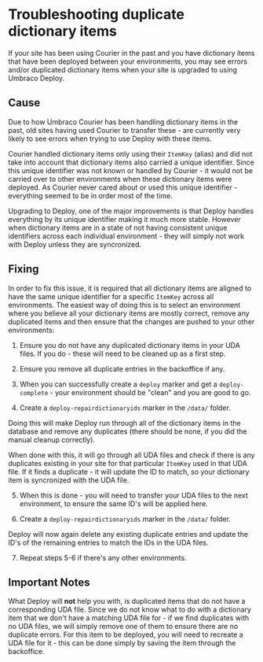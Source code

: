 # Troubleshooting duplicate dictionary items

If your site has been using Courier in the past and you have dictionary items that have been deployed between your environments, you may see errors and/or duplicated dictionary items when your site is upgraded to using Umbraco Deploy.

## Cause

Due to how Umbraco Courier has been handling dictionary items in the past, old sites having used Courier to transfer these - are currently very likely to see errors when trying to use Deploy with these items.

Courier handled dictionary items only using their `ItemKey` (alias) and did not take into account that dictionary items also carried a unique identifier. Since this unique identifier was not known or handled by Courier - it would not be carried over to other environments when these dictionary items were deployed. As Courier never cared about or used this unique identifier - everything seemed to be in order most of the time.

Upgrading to Deploy, one of the major improvements is that Deploy handles everything by its unique identifier making it much more stable. However when dictionary items are in a state of not having consistent unique identifiers across each individual environment - they will simply not work with Deploy unless they are syncronized.

## Fixing

In order to fix this issue, it is required that all dictionary items are aligned to have the same unique identifier for a specific `ItemKey` across all environments. The easiest way of doing this is to select an environment where you believe all your dictionary items are mostly correct, remove any duplicated items and then ensure that the changes are pushed to your other environments:

1. Ensure you do not have any duplicated dictionary items in your UDA files. If you do - these will need to be cleaned up as a first step.

2. Ensure you remove all duplicate entries in the backoffice if any.

3. When you can successfully create a `deploy` marker and get a `deploy-complete` - your environment should be "clean" and you are good to go.

4. Create a `deploy-repairdictionaryids` marker in the `/data/` folder.

Doing this will make Deploy run through all of the dictionary items in the database and remove any duplicates (there should be none, if you did the manual cleanup correctly).

When done with this, it will go through all UDA files and check if there is any duplicates existing in your site for that particular `ItemKey` used in that UDA file. If it finds a duplicate - it will update the ID to match, so your dictionary item is syncronized with the UDA file.

5. When this is done - you will need to transfer your UDA files to the next environment, to ensure the same ID's will be applied here.

6. Create a `deploy-repairdictionaryids` marker in the `/data/` folder.

Deploy will now again delete any existing duplicate entries and update the ID's of the remaining entries to match the IDs in the UDA files.

7. Repeat steps 5-6 if there's any other environments.

## Important Notes

What Deploy will **not** help you with, is duplicated items that do not have a corresponding UDA file. Since we do not know what to do with a dictionary item that we don't have a matching UDA file for - if we find duplicates with no UDA files, we will simply remove one of them to ensure there are no duplicate errors. For this item to be deployed, you will need to recreate a UDA file for it - this can be done simply by saving the item through the backoffice.
